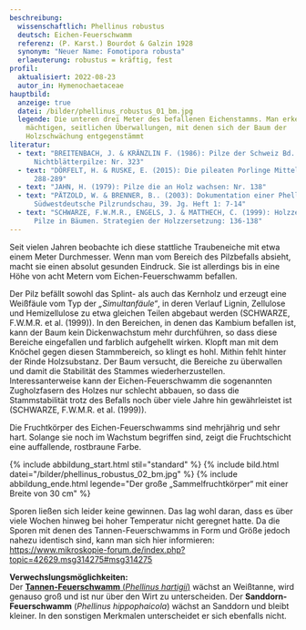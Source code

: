 ```yaml
---
beschreibung:
  wissenschaftlich: Phellinus robustus
  deutsch: Eichen-Feuerschwamm
  referenz: (P. Karst.) Bourdot & Galzin 1928
  synonym: "Neuer Name: Fomotipora robusta"
  erlaeuterung: robustus = kräftig, fest
profil:
  aktualisiert: 2022-08-23
  autor_in: Hymenochaetaceae
hauptbild:
  anzeige: true
  datei: /bilder/phellinus_robustus_01_bm.jpg
  legende: Die unteren drei Meter des befallenen Eichenstamms. Man erkennt die
    mächtigen, seitlichen Überwallungen, mit denen sich der Baum der
    Holzschwächung entgegenstämmt
literatur:
  - text: "BREITENBACH, J. & KRÄNZLIN F. (1986): Pilze der Schweiz Bd. 2,
      Nichtblätterpilze: Nr. 323"
  - text: "DÖRFELT, H. & RUSKE, E. (2015): Die pileaten Porlinge Mitteleuropas:
      288-289"
  - text: "JAHN, H. (1979): Pilze die an Holz wachsen: Nr. 138"
  - text: "PÄTZOLD, W. & BRENNER, B.. (2003): Dokumentation einer Phellinus-Eiche.
      Südwestdeutsche Pilzrundschau, 39. Jg. Heft 1: 7-14"
  - text: "SCHWARZE, F.W.M.R., ENGELS, J. & MATTHECH, C. (1999): Holzzersetzende
      Pilze in Bäumen. Strategien der Holzzersetzung: 136-138"
---
```

Seit vielen Jahren beobachte ich diese stattliche Traubeneiche mit etwa einem Meter Durchmesser. Wenn man vom Bereich des Pilzbefalls absieht, macht sie einen absolut gesunden Eindruck. Sie ist allerdings bis in eine Höhe von acht Metern vom Eichen-Feuerschwamm befallen.

Der Pilz befällt sowohl das Splint- als auch das Kernholz und erzeugt eine Weißfäule vom Typ der *„Simultanfäule“*, in deren Verlauf Lignin, Zellulose und Hemizellulose zu etwa gleichen Teilen abgebaut werden (SCHWARZE, F.W.M.R. et al. (1999)). In den Bereichen, in denen das Kambium befallen ist, kann der Baum kein Dickenwachstum mehr durchführen, so dass diese Bereiche eingefallen und farblich aufgehellt wirken. Klopft man mit dem Knöchel gegen diesen Stammbereich, so klingt es hohl. Mithin fehlt hinter der Rinde Holzsubstanz. Der Baum versucht, die Bereiche zu überwallen und damit die Stabilität des Stammes wiederherzustellen. Interessanterweise kann der Eichen-Feuerschwamm die sogenannten Zugholzfasern des Holzes nur schlecht abbauen, so dass die Stammstabilität trotz des Befalls noch über viele Jahre hin gewährleistet ist (SCHWARZE, F.W.M.R. et al. (1999)).

Die Fruchtkörper des Eichen-Feuerschwamms sind mehrjährig und sehr hart. Solange sie noch im Wachstum begriffen sind, zeigt die Fruchtschicht eine auffallende, rostbraune Farbe.

{% include abbildung_start.html stil="standard" %}
{% include bild.html datei="/bilder/phellinus_robustus_02_bm.jpg" %}
{% include abbildung_ende.html legende="Der große „Sammelfruchtkörper“ mit einer Breite von 30 cm" %}

Sporen ließen sich leider keine gewinnen. Das lag wohl daran, dass es über viele Wochen hinweg bei hoher Temperatur nicht geregnet hatte. Da die Sporen mit denen des Tannen-Feuerschwamms in Form und Größe jedoch nahezu identisch sind, kann man sich hier informieren:  
<https://www.mikroskopie-forum.de/index.php?topic=42629.msg314275#msg314275>

**Verwechslungsmöglichkeiten:**\
Der [**Tannen-Feuerschwamm** (*Phellinus hartigii*)](/pilze/phellinus-hartigii-tannen-feuerschwamm) wächst an Weißtanne, wird genauso groß und ist nur über den Wirt zu unterscheiden.
Der **Sanddorn-Feuerschwamm** (*Phellinus hippophaicola*) wächst an Sanddorn und bleibt kleiner. In den sonstigen Merkmalen unterscheidet er sich ebenfalls nicht.